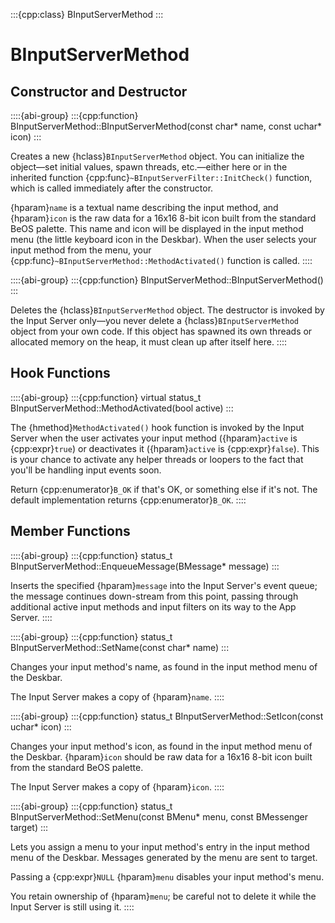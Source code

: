 :::{cpp:class} BInputServerMethod
:::

# BInputServerMethod

## Constructor and Destructor

::::{abi-group}
:::{cpp:function} BInputServerMethod::BInputServerMethod(const char* name, const uchar* icon)
:::

Creates a new {hclass}`BInputServerMethod` object. You can initialize the
object—set initial values, spawn threads, etc.—either here or in the
inherited function {cpp:func}`~BInputServerFilter::InitCheck()` function,
which is called immediately after the constructor.

{hparam}`name` is a textual name describing the input method, and
{hparam}`icon` is the raw data for a 16x16 8-bit icon built from the
standard BeOS palette. This name and icon will be displayed in the input
method menu (the little keyboard icon in the Deskbar). When the user
selects your input method from the menu, your
{cpp:func}`~BInputServerMethod::MethodActivated()` function is called.
::::

::::{abi-group}
:::{cpp:function} BInputServerMethod::BInputServerMethod()
:::

Deletes the {hclass}`BInputServerMethod` object. The destructor is invoked
by the Input Server only—you never delete a {hclass}`BInputServerMethod`
object from your own code. If this object has spawned its own threads or
allocated memory on the heap, it must clean up after itself here.
::::

## Hook Functions

::::{abi-group}
:::{cpp:function} virtual status_t BInputServerMethod::MethodActivated(bool active)
:::

The {hmethod}`MethodActivated()` hook function is invoked by the Input
Server when the user activates your input method ({hparam}`active` is
{cpp:expr}`true`) or deactivates it ({hparam}`active` is
{cpp:expr}`false`). This is your chance to activate any helper threads or
loopers to the fact that you'll be handling input events soon.

Return {cpp:enumerator}`B_OK` if that's OK, or something else if it's not.
The default implementation returns {cpp:enumerator}`B_OK`.
::::

## Member Functions

::::{abi-group}
:::{cpp:function} status_t BInputServerMethod::EnqueueMessage(BMessage* message)
:::

Inserts the specified {hparam}`message` into the Input Server's event
queue; the message continues down-stream from this point, passing through
additional active input methods and input filters on its way to the App
Server.
::::

::::{abi-group}
:::{cpp:function} status_t BInputServerMethod::SetName(const char* name)
:::

Changes your input method's name, as found in the input method menu of the
Deskbar.

The Input Server makes a copy of {hparam}`name`.
::::

::::{abi-group}
:::{cpp:function} status_t BInputServerMethod::SetIcon(const uchar* icon)
:::

Changes your input method's icon, as found in the input method menu of the
Deskbar. {hparam}`icon` should be raw data for a 16x16 8-bit icon built
from the standard BeOS palette.

The Input Server makes a copy of {hparam}`icon`.
::::

::::{abi-group}
:::{cpp:function} status_t BInputServerMethod::SetMenu(const BMenu* menu, const BMessenger target)
:::

Lets you assign a menu to your input method's entry in the input method
menu of the Deskbar. Messages generated by the menu are sent to target.

Passing a {cpp:expr}`NULL` {hparam}`menu` disables your input method's
menu.

You retain ownership of {hparam}`menu`; be careful not to delete it while
the Input Server is still using it.
::::
